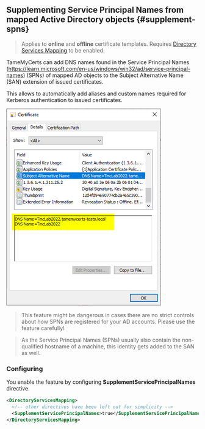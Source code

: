 ## Supplementing Service Principal Names from mapped Active Directory objects {#supplement-spns}

> Applies to **online** and **offline** certificate templates.
> Requires [Directory Services Mapping](#ds-mapping) to be enabled.

TameMyCerts can add DNS names found in the Service Principal Names (<https://learn.microsoft.com/en-us/windows/win32/ad/service-principal-names>) (SPNs) of mapped AD objects to the Subject Alternative Name (SAN) extension of issued certificates.

This allows to automatically add aliases and custom names required for Kerberos authentication to issued certificates.

![Supplementing Service Principal Names with TameMyCerts](resources/supplement-spns.png)

> This feature might be dangerous in cases there are no strict controls about how SPNs are registered for your AD accounts. Please use the feature carefully!

> As the Service Principal Names (SPNs) usually also contain the non-qualified hostname of a machine, this identity gets added to the SAN as well.

### Configuring

You enable the feature by configuring **SupplementServicePrincipalNames** directive.

```xml
<DirectoryServicesMapping>
  <!-- other directives have been left out for simplicity -->
  <SupplementServicePrincipalNames>true</SupplementServicePrincipalNames>
</DirectoryServicesMapping>
```
